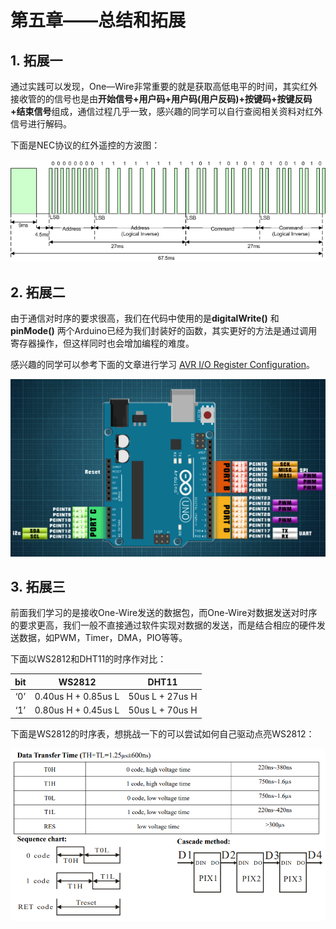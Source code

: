 # 第五章——总结和拓展

## 1. 拓展一

通过实践可以发现，One—Wire非常重要的就是获取高低电平的时间，其实红外接收管的的信号也是由**开始信号+用户码+用户码(用户反码)+按键码+按键反码+结束信号**组成，通信过程几乎一致，感兴趣的同学可以自行查阅相关资料对红外信号进行解码。

下面是NEC协议的红外遥控的方波图：

![红外遥控方波图](../../../../images/通信专题/串口通信/One-Wire/3.1.5-1.png)

## 2. 拓展二

由于通信对时序的要求很高，我们在代码中使用的是**digitalWrite()** 和 **pinMode()** 两个Arduino已经为我们封装好的函数，其实更好的方法是通过调用寄存器操作，但这样同时也会增加编程的难度。

感兴趣的同学可以参考下面的文章进行学习 [AVR I/O Register Configuration](https://exploreembedded.com/wiki/AVR_I/O_Register_Configuration)。

![](../../../../images/通信专题/串口通信/One-Wire/3.1.5-2.png)

## 3. 拓展三

前面我们学习的是接收One-Wire发送的数据包，而One-Wire对数据发送对时序的要求更高，我们一般不直接通过软件实现对数据的发送，而是结合相应的硬件发送数据，如PWM，Timer，DMA，PIO等等。

下面以WS2812和DHT11的时序作对比：

|  bit  |       WS2812        |      DHT11      |
| :---: | :-----------------: | :-------------: |
|  ‘0’  | 0.40us H + 0.85us L | 50us L + 27us H |
|  ‘1’  | 0.80us H + 0.45us L | 50us L + 70us H |

下面是WS2812的时序表，想挑战一下的可以尝试如何自己驱动点亮WS2812：

![](../../../../images/通信专题/串口通信/One-Wire/3.1.5-3.png)
